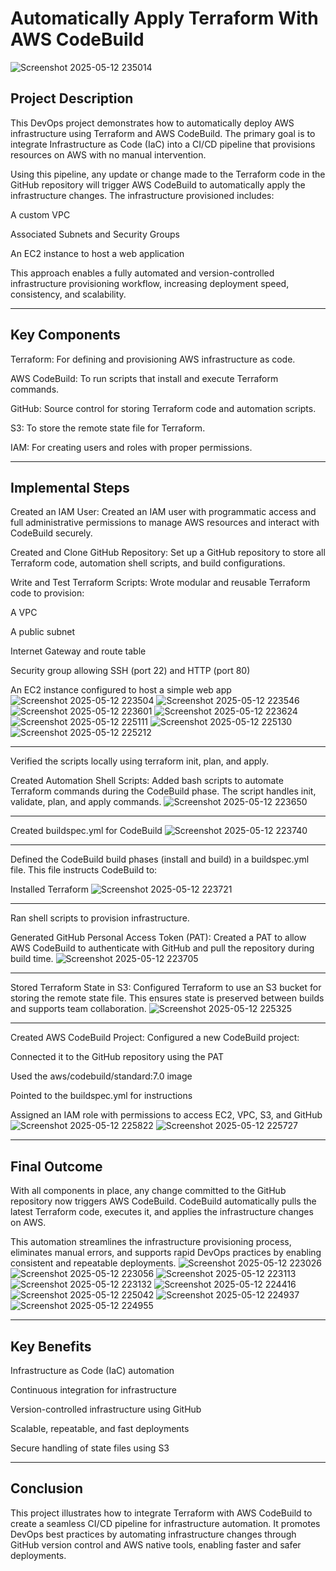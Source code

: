 # Automatically Apply Terraform With AWS CodeBuild

![Screenshot 2025-05-12 235014](https://github.com/user-attachments/assets/681467cd-0347-40d8-bfb6-74d9d5505204)



## Project Description
This DevOps project demonstrates how to automatically deploy AWS infrastructure using Terraform and AWS CodeBuild. The primary goal is to integrate Infrastructure as Code (IaC) into a CI/CD pipeline that provisions resources on AWS with no manual intervention.

Using this pipeline, any update or change made to the Terraform code in the GitHub repository will trigger AWS CodeBuild to automatically apply the infrastructure changes. The infrastructure provisioned includes:

A custom VPC

Associated Subnets and Security Groups

An EC2 instance to host a web application

This approach enables a fully automated and version-controlled infrastructure provisioning workflow, increasing deployment speed, consistency, and scalability.

---

## Key Components
Terraform: For defining and provisioning AWS infrastructure as code.

AWS CodeBuild: To run scripts that install and execute Terraform commands.

GitHub: Source control for storing Terraform code and automation scripts.

S3: To store the remote state file for Terraform.

IAM: For creating users and roles with proper permissions.

---

## Implemental Steps
Created an IAM User:
Created an IAM user with programmatic access and full administrative permissions to manage AWS resources and interact with CodeBuild securely.

Created and Clone GitHub Repository:
Set up a GitHub repository to store all Terraform code, automation shell scripts, and build configurations.

Write and Test Terraform Scripts:
Wrote modular and reusable Terraform code to provision:

A VPC

A public subnet

Internet Gateway and route table

Security group allowing SSH (port 22) and HTTP (port 80)

An EC2 instance configured to host a simple web app
![Screenshot 2025-05-12 223504](https://github.com/user-attachments/assets/cf27e54d-4d33-4622-bf22-ea70f459fed4)
![Screenshot 2025-05-12 223546](https://github.com/user-attachments/assets/ec7eb625-06e9-44bb-8b0f-2b505d0bfb10)
![Screenshot 2025-05-12 223601](https://github.com/user-attachments/assets/c37757e1-d659-4aef-9773-f84a7ac9e1e9)
![Screenshot 2025-05-12 223624](https://github.com/user-attachments/assets/7b835257-da48-4bc2-b13f-77bdb227f5de)
![Screenshot 2025-05-12 225111](https://github.com/user-attachments/assets/4f0373cf-4856-44d8-bb6b-792eee9b979e)
![Screenshot 2025-05-12 225130](https://github.com/user-attachments/assets/97101332-4fda-4c5f-b488-b63c3c8da06f)
![Screenshot 2025-05-12 225212](https://github.com/user-attachments/assets/31abcc18-fca5-425b-bdfc-7f900c5e79fe)

---


Verified the scripts locally using terraform init, plan, and apply.

Created Automation Shell Scripts:
Added bash scripts to automate Terraform commands during the CodeBuild phase. The script handles init, validate, plan, and apply commands.
![Screenshot 2025-05-12 223650](https://github.com/user-attachments/assets/625fad5a-2cb1-4841-9088-985dc86e0567)

---

Created buildspec.yml for CodeBuild
![Screenshot 2025-05-12 223740](https://github.com/user-attachments/assets/cf76813e-9354-4e2c-8958-de7c71f04e20)

---

Defined the CodeBuild build phases (install and build) in a buildspec.yml file. This file instructs CodeBuild to:

Installed Terraform
![Screenshot 2025-05-12 223721](https://github.com/user-attachments/assets/82a960e3-180b-4507-9971-1f6d38dd5354)

---

Ran shell scripts to provision infrastructure. 

Generated GitHub Personal Access Token (PAT):
Created a PAT to allow AWS CodeBuild to authenticate with GitHub and pull the repository during build time.
![Screenshot 2025-05-12 223705](https://github.com/user-attachments/assets/cffa847d-9b90-428e-8e19-02b8df1253f0)

---

Stored Terraform State in S3:
Configured Terraform to use an S3 bucket for storing the remote state file. This ensures state is preserved between builds and supports team collaboration.
![Screenshot 2025-05-12 225325](https://github.com/user-attachments/assets/409f19da-7290-40b8-9ace-0ebe6dc53a95)

---

Created AWS CodeBuild Project:
Configured a new CodeBuild project:

Connected it to the GitHub repository using the PAT

Used the aws/codebuild/standard:7.0 image

Pointed to the buildspec.yml for instructions

Assigned an IAM role with permissions to access EC2, VPC, S3, and GitHub
![Screenshot 2025-05-12 225822](https://github.com/user-attachments/assets/83ac6319-881a-45ef-ac3a-d7b06112d4f9)
![Screenshot 2025-05-12 225727](https://github.com/user-attachments/assets/d4733056-12fb-4dee-90d4-b07a0b5315ca)


---

## Final Outcome
With all components in place, any change committed to the GitHub repository now triggers AWS CodeBuild. CodeBuild automatically pulls the latest Terraform code, executes it, and applies the infrastructure changes on AWS.

This automation streamlines the infrastructure provisioning process, eliminates manual errors, and supports rapid DevOps practices by enabling consistent and repeatable deployments.
![Screenshot 2025-05-12 223026](https://github.com/user-attachments/assets/e42124b1-c605-4f0a-8ee3-936033a8f1a6)
![Screenshot 2025-05-12 223056](https://github.com/user-attachments/assets/d6ba555a-31a8-4f27-b26d-a36eee1a0ce9)
![Screenshot 2025-05-12 223113](https://github.com/user-attachments/assets/5221b50e-86b1-42b3-8aad-d5b8d5b22339)
![Screenshot 2025-05-12 223132](https://github.com/user-attachments/assets/5fbb45f2-8737-4846-89bd-b9e1805c6b54)
![Screenshot 2025-05-12 224416](https://github.com/user-attachments/assets/e29e495a-ba27-4664-beba-9fd5a42bcd34)
![Screenshot 2025-05-12 225042](https://github.com/user-attachments/assets/0020484e-1e05-4bde-816c-a2e07fe61c02)
![Screenshot 2025-05-12 224937](https://github.com/user-attachments/assets/72cb9592-fac3-498e-bd22-2cb1d92046cc)
![Screenshot 2025-05-12 224955](https://github.com/user-attachments/assets/46a17634-2b6e-4c0e-ad16-33f72c3b37a4)


---

## Key Benefits
Infrastructure as Code (IaC) automation

Continuous integration for infrastructure

Version-controlled infrastructure using GitHub

Scalable, repeatable, and fast deployments

Secure handling of state files using S3

---

## Conclusion
This project illustrates how to integrate Terraform with AWS CodeBuild to create a seamless CI/CD pipeline for infrastructure automation. It promotes DevOps best practices by automating infrastructure changes through GitHub version control and AWS native tools, enabling faster and safer deployments.
